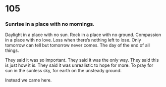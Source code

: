 # 105

### Sunrise in a place with no mornings.

Daylight in a place with no sun. Rock in a place with no ground. Compassion in a place with no love. Loss when there’s nothing left to lose. Only tomorrow can tell but tomorrow never comes. The day of the end of all things. 

They said it was so important. They said it was the only way. They said this is just how it is. They said it was unrealistic to hope for more. To pray for sun in the sunless sky, for earth on the unsteady ground.

Instead we came here.